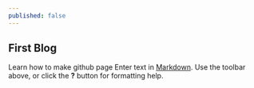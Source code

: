 ```yaml
---
published: false
---
```


## First Blog
Learn how to make github page
Enter text in [Markdown](http://daringfireball.net/projects/markdown/). Use the toolbar above, or click the **?** button for formatting help.
